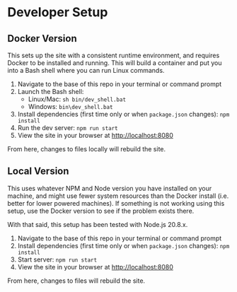 # Developer Setup

## Docker Version

This sets up the site with a consistent runtime environment, and requires Docker to be installed and running. This will build a container and put you into a Bash shell where you can run Linux commands.

1. Navigate to the base of this repo in your terminal or command prompt
1. Launch the Bash shell:
    - Linux/Mac: `sh bin/dev_shell.bat`
    - Windows: `bin\dev_shell.bat`
1. Install dependencies (first time only or when `package.json` changes): `npm install`
1. Run the dev server: `npm run start`
1. View the site in your browser at [http://localhost:8080](http://localhost:8080)

From here, changes to files locally will rebuild the site.

## Local Version

This uses whatever NPM and Node version you have installed on your machine, and might use fewer system resources than the Docker install (i.e. better for lower powered machines). If something is not working using this setup, use the Docker version to see if the problem exists there.

With that said, this setup has been tested with Node.js 20.8.x.

1. Navigate to the base of this repo in your terminal or command prompt
1. Install dependencies (first time only or when `package.json` changes): `npm install`
1. Start server: `npm run start`
1. View the site in your browser at [http://localhost:8080](http://localhost:8080)

From here, changes to files will rebuild the site.